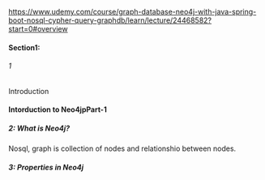 https://www.udemy.com/course/graph-database-neo4j-with-java-spring-boot-nosql-cypher-query-graphdb/learn/lecture/24468582?start=0#overview
<h4>Section1:</h4>
<h6>1</h6>
<p>Introduction</p>
<h4>Intorduction to Neo4jpPart-1</h4>
<h5>2: What is Neo4j?</h5>
<p>
  Nosql, graph is collection of nodes and relationshio between nodes.
</p>
<h5>3: Properties in Neo4j</h5>
<p>
  
</p>
